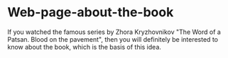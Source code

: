 # Web-page-about-the-book
If you watched the famous series by Zhora Kryzhovnikov "The Word of a Patsan. Blood on the pavement", then you will definitely be interested to know about the book, which is the basis of this idea.
